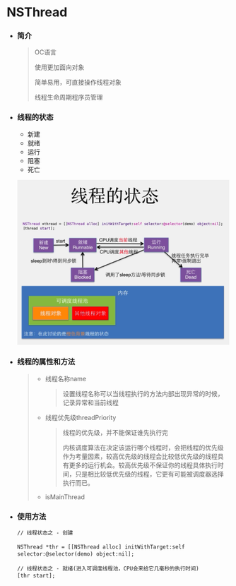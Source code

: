 # NSThread

- ### 简介

  > OC语言
  >
  > 使用更加面向对象
  >
  > 简单易用，可直接操作线程对象
  >
  > 线程生命周期程序员管理

- ### 线程的状态

  - 新建
  - 就绪
  - 运行
  - 阻塞
  - 死亡

  ![线程的状态](多线程.ftd/线程的状态.png)

- ### 线程的属性和方法

  > - 线程名称name
  >
  >   > 设置线程名称可以当线程执行的方法内部出现异常的时候，记录异常和当前线程
  >
  > - 线程优先级threadPriority
  >
  >   > 线程的优先级，并不能保证谁先执行完
  >   >
  >   > 内核调度算法在决定该运行哪个线程时，会把线程的优先级作为考量因素，较高优先级的线程会比较低优先级的线程具有更多的运行机会。较高优先级不保证你的线程具体执行时间，只是相比较低优先级的线程，它更有可能被调度器选择执行而已。
  >
  > - isMainThread

- ### 使用方法

  ```objc
  // 线程状态之 - 创建
  
  NSThread *thr = [[NSThread alloc] initWithTarget:self selector:@selector(demo) object:nil];
  
  // 线程状态之 - 就绪(进入可调度线程池，CPU会来给它几毫秒的执行时间)
  [thr start];
  ```

  

